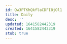 ```yaml
---
id: Qw3PTKhQkflaCDFI8jOl1
title: Daily
desc: ''
updated: 1641582442319
created: 1641582442319
stub: true
---
```


